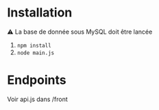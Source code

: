 # Installation
⚠️ La base de donnée sous MySQL doit être lancée
1. `npm install`
2. `node main.js`
# Endpoints
Voir api.js dans /front